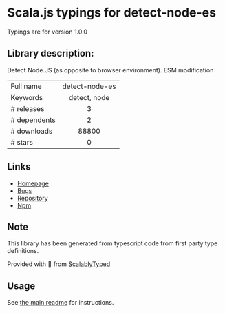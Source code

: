 
# Scala.js typings for detect-node-es

Typings are for version 1.0.0

## Library description:
Detect Node.JS (as opposite to browser environment). ESM modification

|                    |                 |
| ------------------ | :-------------: |
| Full name          | detect-node-es |
| Keywords           | detect, node |
| # releases         | 3 |
| # dependents       | 2 |
| # downloads        | 88800 |
| # stars            | 0 |

## Links
- [Homepage](https://github.com/thekashey/detect-node)
- [Bugs](https://github.com/thekashey/detect-node/issues)
- [Repository](https://github.com/thekashey/detect-node)
- [Npm](https://www.npmjs.com/package/detect-node-es)
    


## Note
This library has been generated from typescript code from first party type definitions.

Provided with :purple_heart: from [ScalablyTyped](https://github.com/oyvindberg/ScalablyTyped)

## Usage
See [the main readme](../../readme.md) for instructions.


